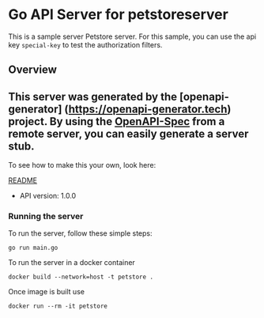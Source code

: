 # Go API Server for petstoreserver

This is a sample server Petstore server. For this sample, you can use the api key `special-key` to test the authorization filters.

## Overview
This server was generated by the [openapi-generator]
(https://openapi-generator.tech) project.
By using the [OpenAPI-Spec](https://github.com/OAI/OpenAPI-Specification) from a remote server, you can easily generate a server stub.  
-

To see how to make this your own, look here:

[README]((https://openapi-generator.tech))

- API version: 1.0.0


### Running the server
To run the server, follow these simple steps:

```
go run main.go
```

To run the server in a docker container
```
docker build --network=host -t petstore .
```

Once image is built use
```
docker run --rm -it petstore 
```


